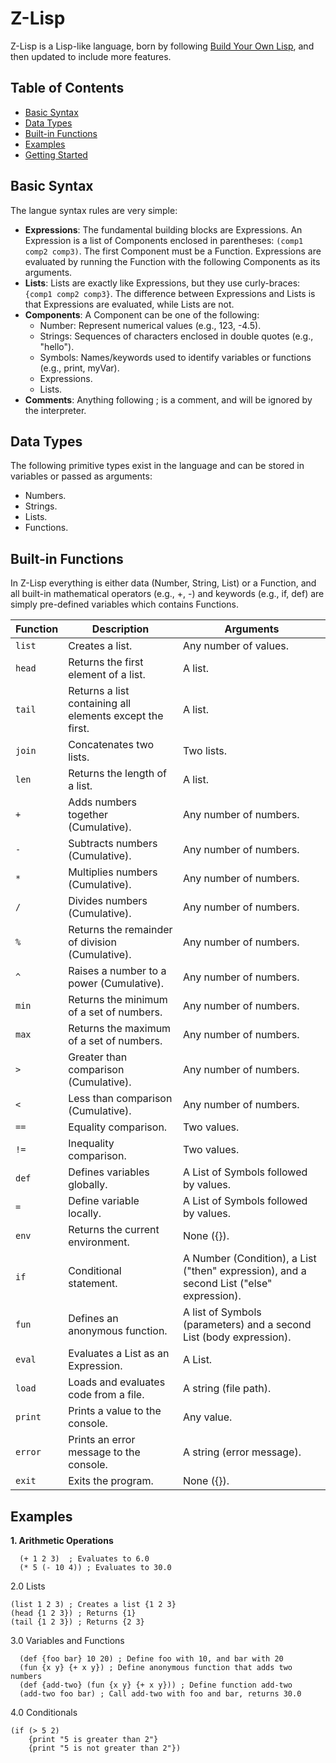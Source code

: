   # Z-Lisp
  
  Z-Lisp is a Lisp-like language, born by following [Build Your Own Lisp](https://www.buildyourownlisp.com/), and then updated to include more features.
  
  ## Table of Contents
  - [Basic Syntax](#basic-syntax)
  - [Data Types](#data-types)
  - [Built-in Functions](#built-in-functions)
  - [Examples](#examples)
  - [Getting Started](#getting-started)
  
  ## Basic Syntax
  The langue syntax rules are very simple:
  * **Expressions**: The fundamental building blocks are Expressions. An Expression is a list of Components enclosed in parentheses: `(comp1 comp2 comp3)`. The first Component must be a Function.
    Expressions are evaluated by running the Function with the following Components as its arguments.
  * **Lists**: Lists are exactly like Expressions, but they use curly-braces: `{comp1 comp2 comp3}`. The difference between Expressions and Lists is that Expressions are evaluated, while Lists are not.
  * **Components**: A Component can be one of the following:
    * Number: Represent numerical values (e.g., 123, -4.5).
    * Strings: Sequences of characters enclosed in double quotes (e.g., "hello").
    * Symbols: Names/keywords used to identify variables or functions (e.g., print, myVar).
    * Expressions.
    * Lists.
  * **Comments**: Anything following ; is a comment, and will be ignored by the interpreter.
  
  ## Data Types
  The following primitive types exist in the language and can be stored in variables or passed as arguments:
  * Numbers.
  * Strings.
  * Lists.
  * Functions.
  
  ## Built-in Functions
  In Z-Lisp everything is either data (Number, String, List) or a Function, 
  and all built-in mathematical operators (e.g., +, -) and keywords (e.g., if, def) are simply pre-defined variables which contains Functions.
  
| Function | Description | Arguments |
|---|---|---|
| `list` | Creates a list. |  Any number of values. |
| `head` | Returns the first element of a list. | A list. |
| `tail` | Returns a list containing all elements except the first. | A list. |
| `join` | Concatenates two lists. | Two lists. | 
| `len` | Returns the length of a list. | A list. |
| `+` | Adds numbers together (Cumulative). |  Any number of numbers. |
| `-` | Subtracts numbers (Cumulative). |  Any number of numbers. |
| `*` | Multiplies numbers (Cumulative). |  Any number of numbers. |
| `/` | Divides numbers (Cumulative). | Any number of numbers. |
| `%` | Returns the remainder of division (Cumulative). | Any number of numbers. |
| `^` | Raises a number to a power  (Cumulative). | Any number of numbers. |
| `min` | Returns the minimum of a set of numbers. | Any number of numbers. |
| `max` | Returns the maximum of a set of numbers. | Any number of numbers. |
| `>` | Greater than comparison (Cumulative). | Any number of numbers. |
| `<` | Less than comparison (Cumulative). | Any number of numbers. |
| `==` | Equality comparison. | Two values. |
| `!=` | Inequality comparison. | Two values. |
| `def` | Defines variables globally. | A List of Symbols followed by values. |
| `=` | Define variable locally. | A List of Symbols followed by values. |
| `env` | Returns the current environment. | None ({}). |
| `if` | Conditional statement. |  A Number (Condition), a List ("then" expression), and a second List ("else" expression). |
| `fun` | Defines an anonymous function. | A list of Symbols (parameters) and a second List (body expression). |
| `eval` | Evaluates a List as an Expression. | A List. |
| `load` | Loads and evaluates code from a file. | A string (file path). |
| `print` | Prints a value to the console. | Any value. |
| `error` | Prints an error message to the console. | A string (error message). |
| `exit` | Exits the program. |  None ({}). |

## Examples
**1. Arithmetic Operations**
```zlisp
  (+ 1 2 3)  ; Evaluates to 6.0
  (* 5 (- 10 4)) ; Evaluates to 30.0
```

2.0 Lists
```zlisp
(list 1 2 3) ; Creates a list {1 2 3}
(head {1 2 3}) ; Returns {1}
(tail {1 2 3}) ; Returns {2 3}
```

3.0 Variables and Functions
```zlisp
  (def {foo bar} 10 20) ; Define foo with 10, and bar with 20
  (fun {x y} {+ x y}) ; Define anonymous function that adds two numbers
  (def {add-two} (fun {x y} {+ x y})) ; Define function add-two
  (add-two foo bar) ; Call add-two with foo and bar, returns 30.0  
```

4.0 Conditionals
```zlisp
(if (> 5 2)
    {print "5 is greater than 2"}
    {print "5 is not greater than 2"})
```
